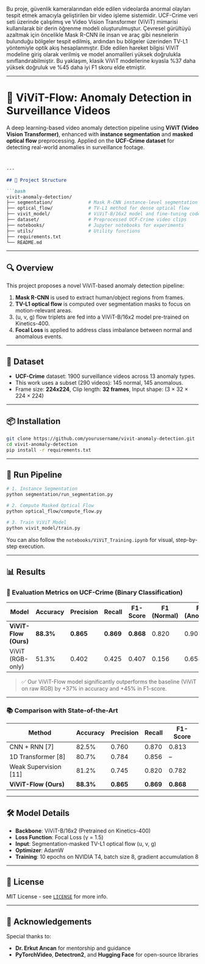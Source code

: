 Bu proje, güvenlik kameralarından elde edilen videolarda anormal olayları tespit etmek amacıyla geliştirilen bir video işleme sistemidir. UCF-Crime veri seti üzerinde çalışılmış ve Video Vision Transformer (ViViT) mimarisi kullanılarak bir derin öğrenme modeli oluşturulmuştur. Çevresel gürültüyü azaltmak için öncelikle Mask R-CNN ile insan ve araç gibi nesnelerin bulunduğu bölgeler tespit edilmiş, ardından bu bölgeler üzerinden TV-L1 yöntemiyle optik akış hesaplanmıştır. Elde edilen hareket bilgisi ViViT modeline giriş olarak verilmiş ve model anomalileri yüksek doğrulukla sınıflandırabilmiştir. Bu yaklaşım, klasik ViViT modellerine kıyasla %37 daha yüksek doğruluk ve %45 daha iyi F1 skoru elde etmiştir.

---
# 🧠 ViViT-Flow: Anomaly Detection in Surveillance Videos

A deep learning-based video anomaly detection pipeline using **ViViT (Video Vision Transformer)**, enhanced with **instance segmentation** and **masked optical flow** preprocessing. Applied on the **UCF-Crime dataset** for detecting real-world anomalies in surveillance footage.

````markdown


---

## 📂 Project Structure

```bash
vivit-anomaly-detection/
├── segmentation/             # Mask R-CNN instance-level segmentation
├── optical_flow/             # TV-L1 method for dense optical flow
├── vivit_model/              # ViViT-B/16x2 model and fine-tuning code
├── dataset/                  # Preprocessed UCF-Crime video clips
├── notebooks/                # Jupyter notebooks for experiments
├── utils/                    # Utility functions
├── requirements.txt
└── README.md
````

---

## 🔍 Overview

This project proposes a novel ViViT-based anomaly detection pipeline:

1. **Mask R-CNN** is used to extract human/object regions from frames.
2. **TV-L1 optical flow** is computed over segmentation masks to focus on motion-relevant areas.
3. (u, v, g) flow triplets are fed into a ViViT-B/16x2 model pre-trained on Kinetics-400.
4. **Focal Loss** is applied to address class imbalance between normal and anomalous events.

---

## 🧪 Dataset

* **UCF-Crime** dataset: 1900 surveillance videos across 13 anomaly types.
* This work uses a subset (290 videos): 145 normal, 145 anomalous.
* Frame size: **224x224**, Clip length: **32 frames**, Input shape: (3 × 32 × 224 × 224)

---

## 📦 Installation

```bash
git clone https://github.com/yourusername/vivit-anomaly-detection.git
cd vivit-anomaly-detection
pip install -r requirements.txt
```

---

## 🚀 Run Pipeline

```bash
# 1. Instance Segmentation
python segmentation/run_segmentation.py

# 2. Compute Masked Optical Flow
python optical_flow/compute_flow.py

# 3. Train ViViT Model
python vivit_model/train.py
```

You can also follow the `notebooks/ViViT_Training.ipynb` for visual, step-by-step execution.

---

## 📊 Results

### 📌 Evaluation Metrics on UCF-Crime (Binary Classification)

| Model                 | Accuracy  | Precision | Recall    | F1-Score  | F1 (Normal) | F1 (Anomaly) |
| --------------------- | --------- | --------- | --------- | --------- | ----------- | ------------ |
| **ViViT-Flow (Ours)** | **88.3%** | **0.865** | **0.869** | **0.868** | 0.820       | 0.907        |
| ViViT (RGB-only)      | 51.3%     | 0.402     | 0.425     | 0.407     | 0.156       | 0.658        |

> ✅ Our ViViT-Flow model significantly outperforms the baseline (ViViT on raw RGB) by +37% in accuracy and +45% in F1-score.

---

### 📚 Comparison with State-of-the-Art

| Method                 | Accuracy  | Precision | Recall    | F1-Score  |
| ---------------------- | --------- | --------- | --------- | --------- |
| CNN + RNN \[7]         | 82.5%     | 0.760     | 0.870     | 0.813     |
| 1D Transformer \[8]    | 80.7%     | 0.784     | 0.856     | –         |
| Weak Supervision \[11] | 81.2%     | 0.745     | 0.820     | 0.782     |
| **ViViT-Flow (Ours)**  | **88.3%** | **0.865** | **0.869** | **0.868** |

---

## 🛠️ Model Details

* **Backbone**: ViViT-B/16x2 (Pretrained on Kinetics-400)
* **Loss Function**: Focal Loss (γ = 1.5)
* **Input**: Segmentation-masked TV-L1 optical flow (u, v, g)
* **Optimizer**: AdamW
* **Training**: 10 epochs on NVIDIA T4, batch size 8, gradient accumulation 8

---


## 📜 License

MIT License - see [`LICENSE`](./LICENSE) for more info.

---

## 🙏 Acknowledgements

Special thanks to:

* **Dr. Erkut Arıcan** for mentorship and guidance
* **PyTorchVideo**, **Detectron2**, and **Hugging Face** for open-source libraries

```


